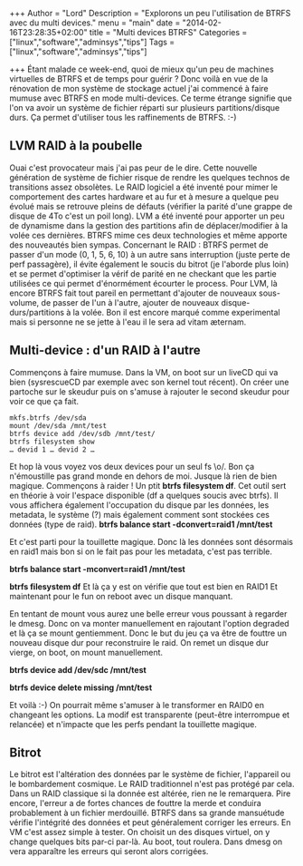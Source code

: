 +++
Author = "Lord"
Description = "Explorons un peu l'utilisation de BTRFS avec du multi devices."
menu = "main"
date = "2014-02-16T23:28:35+02:00"
title = "Multi devices BTRFS"
Categories = ["linux","software","adminsys","tips"]
Tags = ["linux","software","adminsys","tips"]

+++
Étant malade ce week-end, quoi de mieux qu'un peu de machines virtuelles de BTRFS et de temps pour guérir ? Donc voilà en vue de la rénovation de mon système de stockage actuel j'ai commencé à faire mumuse avec BTRFS en mode multi-devices. Ce terme étrange signifie que l'on va avoir un système de fichier réparti sur plusieurs partitions/disque durs. Ça permet d'utiliser tous les raffinements de BTRFS. :-)

## LVM RAID à la poubelle
Ouai c'est provocateur mais j'ai pas peur de le dire. Cette nouvelle génération de système de fichier risque de rendre les quelques technos de transitions assez obsolètes. Le RAID logiciel a été inventé pour mimer le comportement des cartes hardware et au fur et à mesure a quelque peu évolué mais se retrouve pleins de défauts (vérifier la parité d'une grappe de disque de 4To c'est un poil long). LVM a été inventé pour apporter un peu de dynamisme dans la gestion des partitions afin de déplacer/modifier à la volée ces dernières. BTRFS mime ces deux technologies et même apporte des nouveautés bien sympas. Concernant le RAID : BTRFS permet de passer d'un mode (0, 1, 5, 6, 10) à un autre sans interruption (juste perte de perf passagère), il évite également le soucis du bitrot (je l'aborde plus loin) et se permet d'optimiser la vérif de parité en ne checkant que les partie utilisées ce qui permet d'énormément écourter le process. Pour LVM, là encore BTRFS fait tout pareil en permettant d'ajouter de nouveaux sous-volume, de passer de l'un à l'autre, ajouter de nouveaux disque-durs/partitions à la volée. Bon il est encore marqué comme experimental mais si personne ne se jette à l'eau il le sera ad vitam æternam.

## Multi-device : d'un RAID à l'autre
Commençons à faire mumuse. Dans la VM, on boot sur un liveCD qui va bien (sysrescueCD par exemple avec son kernel tout récent). On créer une partoche sur le skeudur puis on s'amuse à rajouter le second skeudur pour voir ce que ça fait.
```
mkfs.btrfs /dev/sda
mount /dev/sda /mnt/test
btrfs device add /dev/sdb /mnt/test/
btrfs filesystem show
… devid 1 … devid 2 …
```
Et hop là vous voyez vos deux devices pour un seul fs \o/. Bon ça n'émoustille pas grand monde en dehors de moi. Jusque là rien de bien magique. Commençons à raider ! Un ptit **btrfs filesystem df**.
Cet outil sert en théorie à voir l'espace disponible (df a quelques soucis avec btrfs). Il vous affichera également l'occupation du disque par les données, les metadata, le système (?) mais également comment sont stockées ces données (type de raid).
**btrfs balance start -dconvert=raid1 /mnt/test**

Et c'est parti pour la touillette magique. Donc là les données sont désormais en raid1 mais bon si on le fait pas pour les metadata, c'est pas terrible.

**btrfs balance start -mconvert=raid1 /mnt/test**

**btrfs filesystem df**
Et là ça y est on vérifie que tout est bien en RAID1
Et maintenant pour le fun on reboot avec un disque manquant.

En tentant de mount vous aurez une belle erreur vous poussant à regarder le dmesg. Donc on va monter manuellement en rajoutant l'option degraded et là ça se mount gentiemment. Donc le but du jeu ça va être de fouttre un nouveau disque dur pour reconstruire le raid. On remet un disque dur vierge, on boot, on mount manuellement.

**btrfs device add /dev/sdc /mnt/test**

**btrfs device delete missing /mnt/test**

Et voilà :-) On pourrait même s'amuser à le transformer en RAID0 en changeant les options. La modif est transparente (peut-être interrompue et relancée) et n'impacte que les perfs pendant la touillette magique.

## Bitrot
Le bitrot est l'altération des données par le système de fichier, l'appareil ou le bombardement cosmique. Le RAID traditionnel n'est pas protégé par cela. Dans un RAID classique si la donnée est altérée, rien ne le remarquera. Pire encore, l'erreur a de fortes chances de fouttre la merde et conduira probablement à un fichier merdouillé. BTRFS dans sa grande mansuétude vérifie l'intégrité des données et peut généralement corriger les erreurs. En VM c'est assez simple à tester. On choisit un des disques virtuel, on y change quelques bits par-ci par-là. Au boot, tout roulera. Dans dmesg on vera apparaître les erreurs qui seront alors corrigées.

